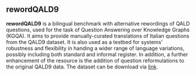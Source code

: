 ## rewordQALD9

**rewordQALD9** is a bilingual benchmark with alternative rewordings of QALD questions, used for the task of Question Answering over Knowledge Graphs (KGQA). It aims to provide manually-curated translations of Italian questions from the QALD9 dataset. It is also used as a testbed for systems' robustness and flexibility in handing a wider range of language variations, possibly including both standard and informal register. In addition, a further enhancement of the resource is the addition of question reformulations to the original QALD9 data. The dataset can be download via [link](https://github.com/msang/rewordQALD9).